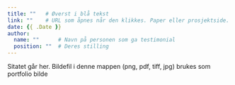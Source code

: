 ```yaml
---
title: ""   # Øverst i blå tekst
link: ""    # URL som åpnes når den klikkes. Paper eller prosjektside.
date: {{ .Date }}
author: 
  name: ""      # Navn på personen som ga testimonial
  position: ""  # Deres stilling
---
```


Sitatet går her.
Bildefil i denne mappen (png, pdf, tiff, jpg) brukes som portfolio bilde
